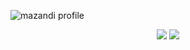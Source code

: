 ![mazandi profile](http://mazandi.herokuapp.com/api?handle={jike246}&theme=warm)

<div align="center">
<img src="https://img.shields.io/badge/Python-FFD43B?style=flat-square&logo=Python&logoColor=#306998"/>
<img src="http://mazandi.herokuapp.com/api?handle={jike246}&theme=warm"/>
</div>
